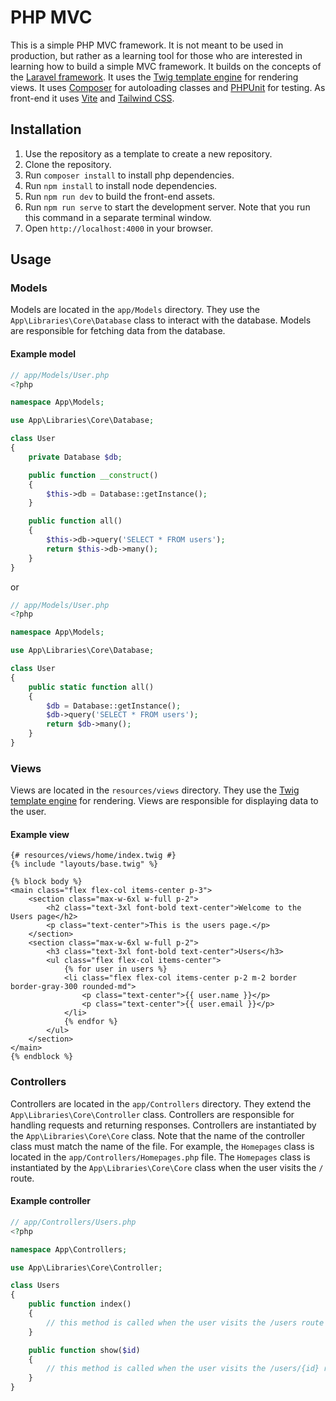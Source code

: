 # PHP MVC

This is a simple PHP MVC framework. It is not meant to be used in production, but rather as a learning tool for those who are interested in learning how to build a simple MVC framework. It builds on the concepts of the [Laravel framework](https://laravel.com/). It uses the [Twig template engine](https://twig.symfony.com/) for rendering views. It uses [Composer](https://getcomposer.org/) for autoloading classes and [PHPUnit](https://phpunit.de/) for testing. As front-end it uses [Vite](https://vitejs.dev/) and [Tailwind CSS](https://tailwindcss.com/).

## Installation

1. Use the repository as a template to create a new repository.
2. Clone the repository.
3. Run `composer install` to install php dependencies.
4. Run `npm install` to install node dependencies.
5. Run `npm run dev` to build the front-end assets.
6. Run `npm run serve` to start the development server. Note that you run this command in a separate terminal window.
7. Open `http://localhost:4000` in your browser.

## Usage

### Models

Models are located in the `app/Models` directory. They use the `App\Libraries\Core\Database` class to interact with the database. Models are responsible for fetching data from the database.

#### Example model

```php
// app/Models/User.php
<?php

namespace App\Models;

use App\Libraries\Core\Database;

class User
{
    private Database $db;

    public function __construct()
    {
        $this->db = Database::getInstance();
    }

    public function all()
    {
        $this->db->query('SELECT * FROM users');
        return $this->db->many();
    }
}
```

or

```php
// app/Models/User.php
<?php

namespace App\Models;

use App\Libraries\Core\Database;

class User
{
    public static function all()
    {
        $db = Database::getInstance();
        $db->query('SELECT * FROM users');
        return $db->many();
    }
}
```

### Views

Views are located in the `resources/views` directory. They use the [Twig template engine](https://twig.symfony.com/) for rendering. Views are responsible for displaying data to the user.

#### Example view

```twig
{# resources/views/home/index.twig #}
{% include "layouts/base.twig" %}

{% block body %}
<main class="flex flex-col items-center p-3">
    <section class="max-w-6xl w-full p-2">
        <h2 class="text-3xl font-bold text-center">Welcome to the Users page</h2>
        <p class="text-center">This is the users page.</p>
    </section>
    <section class="max-w-6xl w-full p-2">
        <h3 class="text-3xl font-bold text-center">Users</h3>
        <ul class="flex flex-col items-center">
            {% for user in users %}
            <li class="flex flex-col items-center p-2 m-2 border border-gray-300 rounded-md">
                <p class="text-center">{{ user.name }}</p>
                <p class="text-center">{{ user.email }}</p>
            </li>
            {% endfor %}
        </ul>
    </section>
</main>
{% endblock %}
```

### Controllers

Controllers are located in the `app/Controllers` directory. They extend the `App\Libraries\Core\Controller` class. Controllers are responsible for handling requests and returning responses. Controllers are instantiated by the `App\Libraries\Core\Core` class. Note that the name of the
controller class must match the name of the file. For example, the `Homepages` class is located in the `app/Controllers/Homepages.php` file. The `Homepages` class is instantiated by the `App\Libraries\Core\Core` class when the user visits the `/` route.

#### Example controller

```php
// app/Controllers/Users.php
<?php

namespace App\Controllers;

use App\Libraries\Core\Controller;

class Users
{
    public function index()
    {
        // this method is called when the user visits the /users route
    }

    public function show($id)
    {
        // this method is called when the user visits the /users/{id} route
    }
}
```

